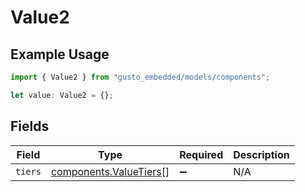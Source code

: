 # Value2

## Example Usage

```typescript
import { Value2 } from "gusto_embedded/models/components";

let value: Value2 = {};
```

## Fields

| Field                                                            | Type                                                             | Required                                                         | Description                                                      |
| ---------------------------------------------------------------- | ---------------------------------------------------------------- | ---------------------------------------------------------------- | ---------------------------------------------------------------- |
| `tiers`                                                          | [components.ValueTiers](../../models/components/valuetiers.md)[] | :heavy_minus_sign:                                               | N/A                                                              |